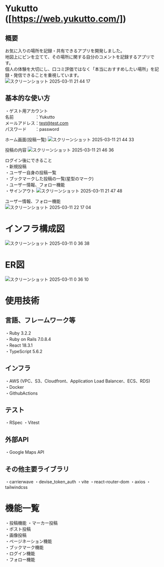 # Yukutto ([https://web.yukutto.com/])

## 概要
お気に入りの場所を記録・共有できるアプリを開発しました。  
地図上にピンを立てて、その場所に関する自分のコメントを記録するアプリです。  
個人の体験を大切にし、口コミ評価ではなく「本当におすすめしたい場所」を記録・発信できることを重視しています。
![スクリーンショット 2025-03-11 21 44 17](https://github.com/user-attachments/assets/6114defb-e1e6-44a8-b466-ad6c329408e6)

## 基本的な使い方
・ゲスト用アカウント  
名前　　　　　：Yukutto  
メールアドレス：test@test.com  
パスワード　　：password  
  
ホーム画面(投稿一覧)
![スクリーンショット 2025-03-11 21 44 33](https://github.com/user-attachments/assets/7dd57a02-5b13-4cc3-b053-6e80565aafcf)  

投稿の内容
![スクリーンショット 2025-03-11 21 46 36](https://github.com/user-attachments/assets/4a56b749-e06a-493b-ad77-6882bf4b23a2)  

ログイン後にできること  
・新規投稿  
・ユーザー自身の投稿一覧  
・ブックマークした投稿の一覧(星型のマーク)  
・ユーザー情報、フォロー機能  
・サインアウト
![スクリーンショット 2025-03-11 21 47 48](https://github.com/user-attachments/assets/b760f296-88b7-42ed-a056-db21622298a4)

ユーザー情報、フォロー機能  
![スクリーンショット 2025-03-11 22 17 04](https://github.com/user-attachments/assets/cc467d54-a3b9-49d8-a1f8-b4460a6866a7)



# インフラ構成図
![スクリーンショット 2025-03-11 0 36 38](https://github.com/user-attachments/assets/b75971e1-dbe3-4c87-af4b-d7d499c976e2)

# ER図
![スクリーンショット 2025-03-11 0 36 10](https://github.com/user-attachments/assets/41335cfd-1ea0-40cd-9fca-eadfd1abd270)

# 使用技術
## 言語、フレームワーク等
・Ruby 3.2.2  
・Ruby on Rails 7.0.8.4  
・React 18.3.1  
・TypeScript 5.6.2  

## インフラ
・AWS  (VPC、S3、Cloudfront、Application Load Balancer、ECS、RDS)  
・Docker  
・GithubActions  

## テスト
・RSpec
・Vitest

## 外部API
・Google Maps API  

## その他主要ライブラリ
・carrierwave
・devise_token_auth
・vite
・react-router-dom
・axios
・tailwindcss

# 機能一覧
・投稿機能
  ・マーカー投稿  
  ・ポスト投稿  
  ・画像投稿  
・ページネーション機能  
・ブックマーク機能  
・ログイン機能  
・フォロー機能  















